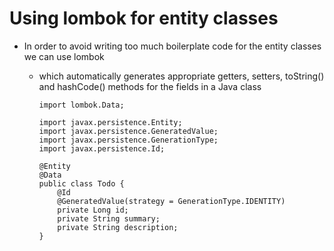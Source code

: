#	Using lombok for entity classes

-	In order to avoid writing too much boilerplate code for the entity classes we can use lombok
	-	which automatically generates appropriate getters, setters, toString() and hashCode() methods for the fields in a Java class
		
		
			import lombok.Data;

			import javax.persistence.Entity;
			import javax.persistence.GeneratedValue;
			import javax.persistence.GenerationType;
			import javax.persistence.Id;

			@Entity
			@Data
			public class Todo {
				@Id
				@GeneratedValue(strategy = GenerationType.IDENTITY)
				private Long id;
				private String summary;
				private String description;
			}